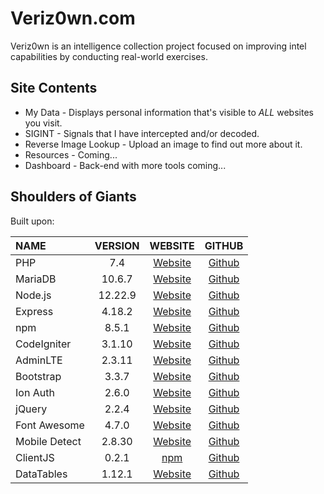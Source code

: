 # Veriz0wn.com
Veriz0wn is an intelligence collection project focused on improving intel capabilities by conducting real-world exercises.

## Site Contents

 - My Data - Displays personal information that's visible to *ALL* websites you visit.
 - SIGINT - Signals that I have intercepted and/or decoded.
 - Reverse Image Lookup - Upload an image to find out more about it.
 - Resources - Coming...
 - Dashboard - Back-end with more tools coming...

## Shoulders of Giants

Built upon:

| NAME | VERSION | WEBSITE | GITHUB |
| :--- | :---: | :---: | :---: |
| PHP | 7.4 | [Website](https://www.php.net/) | [Github](https://github.com/php)
| MariaDB | 10.6.7 | [Website](https://mariadb.org/) | [Github](https://github.com/MariaDB/)
| Node.js | 12.22.9 | [Website](https://nodejs.org/en/) | [Github](https://github.com/nodejs)
| Express | 4.18.2 | [Website](https://expressjs.com/) | [Github](https://github.com/expressjs)
| npm | 8.5.1 | [Website](https://www.npmjs.com/) | [Github](https://github.com/npm)
| CodeIgniter | 3.1.10 | [Website](https://codeigniter.com) | [Github](https://github.com/bcit-ci/CodeIgniter/)
| AdminLTE | 2.3.11 | [Website](https://adminlte.io) | [Github](https://github.com/almasaeed2010/AdminLTE/)
| Bootstrap | 3.3.7 | [Website](https://getbootstrap.com/docs/3.3) | [Github](https://github.com/twbs/bootstrap)
| Ion Auth | 2.6.0 | [Website](http://benedmunds.com/ion_auth) | [Github](https://github.com/benedmunds/CodeIgniter-Ion-Auth)
| jQuery | 2.2.4 | [Website](http://jquery.com) | [Github](https://github.com/jquery/jquery)
| Font Awesome | 4.7.0 | [Website](https://fontawesome.com/v4.7.0) | [Github](https://github.com/FortAwesome/Font-Awesome)
| Mobile Detect | 2.8.30 | [Website](http://mobiledetect.net) | [Github](https://github.com/serbanghita/Mobile-Detect)
| ClientJS | 0.2.1 | [npm](https://www.npmjs.com/package/clientjs) | [Github](https://github.com/jackspirou/clientjs)
| DataTables | 1.12.1 | [Website](https://datatables.net/) | [Github](https://github.com/DataTables/DataTables)
